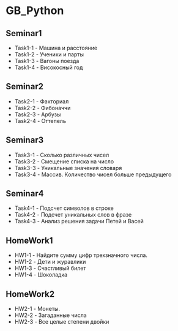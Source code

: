 # GB_Python
## Seminar1
* Task1-1 - Машина и расстояние
* Task1-2 - Ученики и парты
* Task1-3 - Вагоны поезда
* Task1-4 - Високосный год
## Seminar2
* Task2-1 - Факториал
* Task2-2 - Фибоначчи
* Task2-3 - Арбузы
* Task2-4 - Оттепель
## Seminar3
* Task3-1 - Сколько различных чисел
* Task3-2 - Смещение списка на число
* Task3-3 - Уникальные значения словаря
* Task3-4 - Массив. Количество чисел больше предыдущего
## Seminar4
* Task4-1 - Подсчет символов в строке
* Task4-2 - Подсчет уникальных слов в фразе
* Task4-3 - Анализ решения задачи Петей и Васей
## HomeWork1
* HW1-1 - Найдите сумму цифр трехзначного числа.
* HW1-2 - Дети и журавлики
* HW1-3 - Счастливый билет
* HW1-4 - Шоколадка
## HomeWork2
* HW2-1 - Монеты.
* HW2-2 - Загаданные числа
* HW2-3 - Все целые степени двойки

